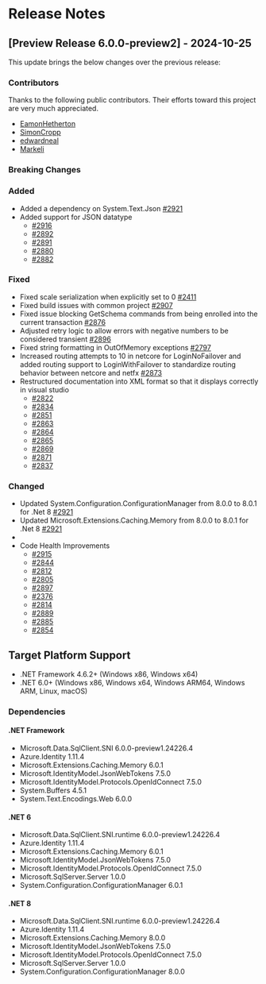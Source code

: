 # Release Notes

## [Preview Release 6.0.0-preview2] - 2024-10-25

This update brings the below changes over the previous release:

### Contributors
Thanks to the following public contributors. Their efforts toward this project are very much appreciated.

- [EamonHetherton](https://github.com/EamonHetherton)
- [SimonCropp](https://github.com/SimonCropp)
- [edwardneal](https://github.com/edwardneal)
- [Markeli](https://github.com/Markeli)

### Breaking Changes



### Added
- Added a dependency on System.Text.Json [#2921](https://github.com/dotnet/SqlClient/pull/2921)
- Added support for JSON datatype
    - [#2916](https://github.com/dotnet/SqlClient/pull/2916)
    - [#2892](https://github.com/dotnet/SqlClient/pull/2892)
    - [#2891](https://github.com/dotnet/SqlClient/pull/2891)
    - [#2880](https://github.com/dotnet/SqlClient/pull/2880)
    - [#2882](https://github.com/dotnet/SqlClient/pull/2882)


### Fixed
- Fixed scale serialization when explicitly set to 0 [#2411](https://github.com/dotnet/SqlClient/pull/2411)
- Fixed build issues with common project [#2907](https://github.com/dotnet/SqlClient/pull/2907)
- Fixed issue blocking GetSchema commands from being enrolled into the current transaction [#2876](https://github.com/dotnet/SqlClient/pull/2876)
- Adjusted retry logic to allow errors with negative numbers to be considered transient [#2896](https://github.com/dotnet/SqlClient/pull/2896)
- Fixed string formatting in OutOfMemory exceptions [#2797](https://github.com/dotnet/SqlClient/pull/2797)
- Increased routing attempts to 10 in netcore for LoginNoFailover and added routing support to LoginWithFailover to standardize routing behavior between netcore and netfx [#2873](https://github.com/dotnet/SqlClient/pull/2873)
- Restructured documentation into XML format so that it displays correctly in visual studio
    - [#2822](https://github.com/dotnet/SqlClient/pull/2822)
    - [#2834](https://github.com/dotnet/SqlClient/pull/2834)
    - [#2851](https://github.com/dotnet/SqlClient/pull/2851)
    - [#2863](https://github.com/dotnet/SqlClient/pull/2863)
    - [#2864](https://github.com/dotnet/SqlClient/pull/2864)
    - [#2865](https://github.com/dotnet/SqlClient/pull/2865)
    - [#2869](https://github.com/dotnet/SqlClient/pull/2869)
    - [#2871](https://github.com/dotnet/SqlClient/pull/2871)
    - [#2837](https://github.com/dotnet/SqlClient/pull/2837)

### Changed
- Updated System.Configuration.ConfigurationManager from 8.0.0 to 8.0.1 for .Net 8 [#2921](https://github.com/dotnet/SqlClient/pull/2921)
- Updated Microsoft.Extensions.Caching.Memory from 8.0.0 to 8.0.1 for .Net 8 [#2921](https://github.com/dotnet/SqlClient/pull/2921)
- 
- Code Health Improvements
    - [#2915](https://github.com/dotnet/SqlClient/pull/2915)
    - [#2844](https://github.com/dotnet/SqlClient/pull/2844)
    - [#2812](https://github.com/dotnet/SqlClient/pull/2812)
    - [#2805](https://github.com/dotnet/SqlClient/pull/2805)
    - [#2897](https://github.com/dotnet/SqlClient/pull/2897)
    - [#2376](https://github.com/dotnet/SqlClient/pull/2376)
    - [#2814](https://github.com/dotnet/SqlClient/pull/2814)
    - [#2889](https://github.com/dotnet/SqlClient/pull/2889)
    - [#2885](https://github.com/dotnet/SqlClient/pull/2885)
    - [#2854](https://github.com/dotnet/SqlClient/pull/2854)

## Target Platform Support

- .NET Framework 4.6.2+ (Windows x86, Windows x64)
- .NET 6.0+ (Windows x86, Windows x64, Windows ARM64, Windows ARM, Linux, macOS)

### Dependencies

#### .NET Framework

- Microsoft.Data.SqlClient.SNI 6.0.0-preview1.24226.4
- Azure.Identity 1.11.4
- Microsoft.Extensions.Caching.Memory 6.0.1
- Microsoft.IdentityModel.JsonWebTokens 7.5.0
- Microsoft.IdentityModel.Protocols.OpenIdConnect 7.5.0
- System.Buffers 4.5.1
- System.Text.Encodings.Web 6.0.0

#### .NET 6

- Microsoft.Data.SqlClient.SNI.runtime 6.0.0-preview1.24226.4
- Azure.Identity 1.11.4
- Microsoft.Extensions.Caching.Memory 6.0.1
- Microsoft.IdentityModel.JsonWebTokens 7.5.0
- Microsoft.IdentityModel.Protocols.OpenIdConnect 7.5.0
- Microsoft.SqlServer.Server 1.0.0
- System.Configuration.ConfigurationManager 6.0.1

#### .NET 8

- Microsoft.Data.SqlClient.SNI.runtime 6.0.0-preview1.24226.4
- Azure.Identity 1.11.4
- Microsoft.Extensions.Caching.Memory 8.0.0
- Microsoft.IdentityModel.JsonWebTokens 7.5.0
- Microsoft.IdentityModel.Protocols.OpenIdConnect 7.5.0
- Microsoft.SqlServer.Server 1.0.0
- System.Configuration.ConfigurationManager 8.0.0
